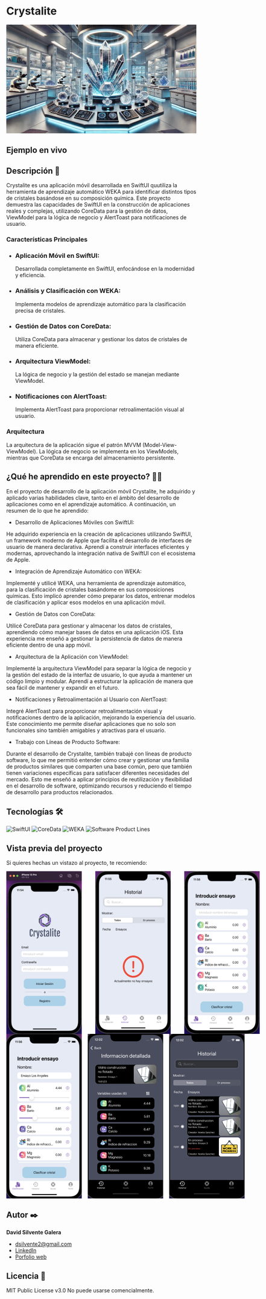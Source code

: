 # Crystalite
![Imagen del proyecto](https://github.com/DavidSilvente/Crystalite/blob/main/media/laboratorio.jpg?raw=true)

## Ejemplo en vivo

## Descripción 📑

Crystalite es una aplicación móvil desarrollada en SwiftUI quutiliza la herramienta de aprendizaje automático WEKA para identificar distintos tipos de cristales basándose en su composición química.
Este proyecto demuestra las capacidades de SwiftUI en la construcción de aplicaciones reales y complejas, utilizando CoreData para la gestión de datos, ViewModel para la lógica de negocio y AlertToast para notificaciones de usuario.

### Características Principales
- ### Aplicación Móvil en SwiftUI:
  Desarrollada completamente en SwiftUI, enfocándose en la modernidad y eficiencia.
- ### Análisis y Clasificación con WEKA:
  Implementa modelos de aprendizaje automático para la clasificación precisa de cristales.
- ### Gestión de Datos con CoreData:
  Utiliza CoreData para almacenar y gestionar los datos de cristales de manera eficiente.
- ### Arquitectura ViewModel:
  La lógica de negocio y la gestión del estado se manejan mediante ViewModel.
- ### Notificaciones con AlertToast:
  Implementa AlertToast para proporcionar retroalimentación visual al usuario.

### Arquitectura
La arquitectura de la aplicación sigue el patrón MVVM (Model-View-ViewModel). La lógica de negocio se implementa en los ViewModels, mientras que CoreData se encarga del almacenamiento persistente.

## ¿Qué he aprendido en este proyecto? 🙇🏻 

En el proyecto de desarrollo de la aplicación móvil Crystalite, he adquirido y aplicado varias habilidades clave, tanto en el ámbito del desarrollo de aplicaciones como en el aprendizaje automático. A continuación, un resumen de lo que he aprendido:

- Desarrollo de Aplicaciones Móviles con SwiftUI:

He adquirido experiencia en la creación de aplicaciones utilizando SwiftUI, un framework moderno de Apple que facilita el desarrollo de interfaces de usuario de manera declarativa.
Aprendí a construir interfaces eficientes y modernas, aprovechando la integración nativa de SwiftUI con el ecosistema de Apple.

- Integración de Aprendizaje Automático con WEKA:

Implementé y utilicé WEKA, una herramienta de aprendizaje automático, para la clasificación de cristales basándome en sus composiciones químicas.
Esto implicó aprender cómo preparar los datos, entrenar modelos de clasificación y aplicar esos modelos en una aplicación móvil.

- Gestión de Datos con CoreData:

Utilicé CoreData para gestionar y almacenar los datos de cristales, aprendiendo cómo manejar bases de datos en una aplicación iOS.
Esta experiencia me enseñó a gestionar la persistencia de datos de manera eficiente dentro de una app móvil.

- Arquitectura de la Aplicación con ViewModel:

Implementé la arquitectura ViewModel para separar la lógica de negocio y la gestión del estado de la interfaz de usuario, lo que ayuda a mantener un código limpio y modular.
Aprendí a estructurar la aplicación de manera que sea fácil de mantener y expandir en el futuro.

- Notificaciones y Retroalimentación al Usuario con AlertToast:

Integré AlertToast para proporcionar retroalimentación visual y notificaciones dentro de la aplicación, mejorando la experiencia del usuario.
Este conocimiento me permite diseñar aplicaciones que no solo son funcionales sino también amigables y atractivas para el usuario.

- Trabajo con Líneas de Producto Software:

Durante el desarrollo de Crystalite, también trabajé con líneas de producto software, lo que me permitió entender cómo crear y gestionar una familia de productos similares que comparten una base común, pero que también tienen variaciones específicas para satisfacer diferentes necesidades del mercado.
Esto me enseñó a aplicar principios de reutilización y flexibilidad en el desarrollo de software, optimizando recursos y reduciendo el tiempo de desarrollo para productos relacionados.

## Tecnologías 🛠
<!-- Iconos sacados de: https://github.com/hendrasob/badges/blob/master/README.md y https://github.com/alexandresanlim/Badges4-README.md-Profile -->
![SwiftUI](https://img.shields.io/badge/SwiftUI-FA7343?style=for-the-badge&logo=swift&logoColor=white)
![CoreData](https://img.shields.io/badge/CoreData-1428A0?style=for-the-badge&logo=apple&logoColor=white)
![WEKA](https://img.shields.io/badge/WEKA-008080?style=for-the-badge&logo=weka&logoColor=white)
![Software Product Lines](https://img.shields.io/badge/Software_Product_Lines-4CAF50?style=for-the-badge&logo=code&logoColor=white)

## Vista previa del proyecto
Si quieres hechas un vistazo al proyecto, te recomiendo:

<div style="display: flex; justify-content: space-around; gap: 10px;">
    <img src="https://github.com/DavidSilvente/Crystalite/blob/main/media/inicio-sesion.png" alt="Descripción de la imagen 3" width="200"/>
  &nbsp;&nbsp;&nbsp;&nbsp; &nbsp;&nbsp;&nbsp;&nbsp; &nbsp;&nbsp;&nbsp;&nbsp; &nbsp;&nbsp;&nbsp;&nbsp;
    <img src="https://github.com/DavidSilvente/Crystalite/blob/main/media/no-ensayos.png" alt="Descripción de la imagen 5" width="200"/>
  &nbsp;&nbsp;&nbsp;&nbsp; &nbsp;&nbsp;&nbsp;&nbsp; &nbsp;&nbsp;&nbsp;&nbsp; &nbsp;&nbsp;&nbsp;&nbsp;
    <img src="https://github.com/DavidSilvente/Crystalite/blob/main/media/realizar-ensayo.png" alt="Descripción de la imagen 6" width="200"/>
</div>

<div style="display: flex; justify-content: space-around;">
    <img src="https://github.com/DavidSilvente/Crystalite/blob/main/media/realizar-ensayo-2.png" alt="Descripción de la imagen 3" width="200"/>
     &nbsp;&nbsp;&nbsp;&nbsp; &nbsp;&nbsp;&nbsp;&nbsp; &nbsp;&nbsp;&nbsp;&nbsp; &nbsp;&nbsp;&nbsp;&nbsp;
    <img src="https://github.com/DavidSilvente/Crystalite/blob/main/media/detalles-cristal-night.png" alt="Descripción de la imagen" width="200"/>
  &nbsp;&nbsp;&nbsp;&nbsp; &nbsp;&nbsp;&nbsp;&nbsp; &nbsp;&nbsp;&nbsp;&nbsp; &nbsp;&nbsp;&nbsp;&nbsp;
    <img src="https://github.com/DavidSilvente/Crystalite/blob/main/media/ensayos-cristal-night.png" alt="Descripción de la imagen 2" width="200"/>
</div>

## Autor ✒️
**David Silvente Galera**

* [dsilvente2@gmail.com](mailto:dsilvente2@gmail.com)
* [LinkedIn](https://www.linkedin.com/in/tu-url-de-linkedin/)
* [Porfolio web](https://tu-dominio.com/)
  
## Licencia 📄
MIT Public License v3.0
No puede usarse comencialmente.
